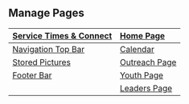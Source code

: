 ## Manage Pages

<b>
  
| [Service Times & Connect](_data/authors.yml)   | [Home Page](index.md )                                  |
| :-------------- | :----------------------------------------------------- |
| [Navigation Top Bar](_data/navigation.yml)   | [Calendar](/_pages/calendar.md/) |
| [Stored Pictures](/assets/images/)  | [Outreach Page](/_pages/outreach.md/)           |
| [Footer Bar](_includes/footer.html)      | [Youth Page](/_pages/youth.md/)                   |
|  | [Leaders Page](/_pages/ourleaders.md/)                   |

</b>
